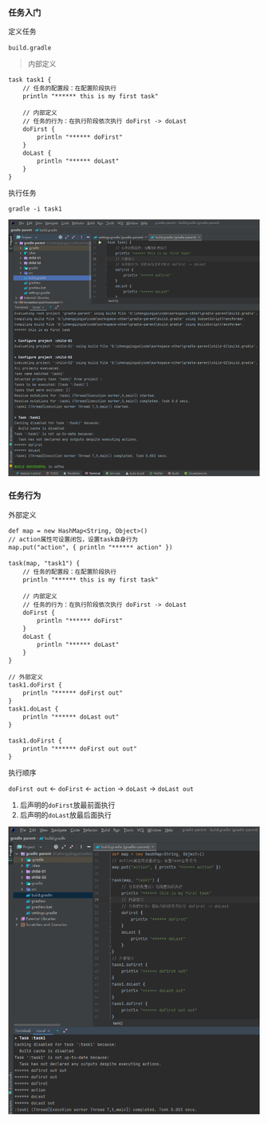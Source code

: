 ### 任务入门

定义任务

`build.gradle`

> 内部定义

```
task task1 {
    // 任务的配置段：在配置阶段执行
    println "****** this is my first task"
    
    // 内部定义
    // 任务的行为：在执行阶段依次执行 doFirst -> doLast
    doFirst {
        println "****** doFirst"
    }
    doLast {
        println "****** doLast"
    }
}
```

执行任务

```shell
gradle -i task1
```

![gradle-task-task-01.png](images/gradle-task-task-01.png)

### 任务行为

外部定义

```
def map = new HashMap<String, Object>()
// action属性可设置闭包，设置task自身行为
map.put("action", { println "****** action" })

task(map, "task1") {
    // 任务的配置段：在配置阶段执行
    println "****** this is my first task"

    // 内部定义
    // 任务的行为：在执行阶段依次执行 doFirst -> doLast
    doFirst {
        println "****** doFirst"
    }
    doLast {
        println "****** doLast"
    }
}

// 外部定义
task1.doFirst {
    println "****** doFirst out"
}
task1.doLast {
    println "****** doLast out"
}

task1.doFirst {
    println "****** doFirst out out"
}
```

执行顺序

`doFirst out` <- `doFirst` <- `action` -> `doLast` -> `doLast out`

1. 后声明的`doFirst`放最前面执行
2. 后声明的`doLast`放最后面执行

![gradle-task-task-02.png](images/gradle-task-task-02.png)